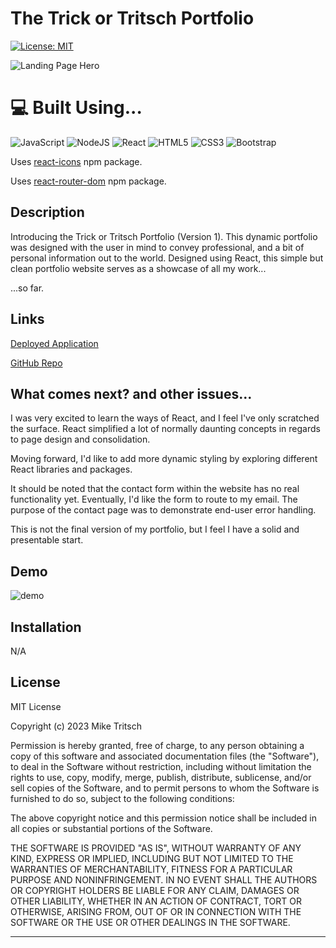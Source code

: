 # The Trick or Tritsch Portfolio

[![License: MIT](https://img.shields.io/badge/License-MIT-yellow.svg)](https://opensource.org/licenses/MIT)

![Landing Page Hero](https://github.com/MikeTritsch/trick-or-tritsch/assets/122573481/52d6a25b-276f-4bd5-88a7-f6ff2dae7fc0)

# 💻 Built Using...
![JavaScript](https://img.shields.io/badge/javascript-%23323330.svg?style=for-the-badge&logo=javascript&logoColor=%23F7DF1E)
![NodeJS](https://img.shields.io/badge/node.js-6DA55F?style=for-the-badge&logo=node.js&logoColor=white)
![React](https://img.shields.io/badge/react-%2320232a.svg?style=for-the-badge&logo=react&logoColor=%2361DAFB)
![HTML5](https://img.shields.io/badge/html5-%23E34F26.svg?style=for-the-badge&logo=html5&logoColor=white) 
![CSS3](https://img.shields.io/badge/css3-%231572B6.svg?style=for-the-badge&logo=css3&logoColor=white) 
![Bootstrap](https://img.shields.io/badge/bootstrap-%238511FA.svg?style=for-the-badge&logo=bootstrap&logoColor=white)

Uses [react-icons](https://www.npmjs.com/package/react-icons) npm package.

Uses [react-router-dom](https://www.npmjs.com/package/react-router-dom) npm package.

## Description

Introducing the Trick or Tritsch Portfolio (Version 1). This dynamic portfolio was designed with the user in mind to convey professional, and a bit of personal information out to the world. Designed using React, this simple but clean portfolio website serves as a showcase of all my work...

...so far.

## Links

[Deployed Application](https://656d0925cf0cf558e349ebeb--trick-or-tritsch-570201.netlify.app/)

[GitHub Repo](https://github.com/MikeTritsch/trick-or-tritsch)

## What comes next? and other issues...

I was very excited to learn the ways of React, and I feel I've only scratched the surface. React simplified a lot of normally daunting concepts in regards to page design and consolidation.

Moving forward, I'd like to add more dynamic styling by exploring different React libraries and packages. 

It should be noted that the contact form within the website has no real functionality yet. Eventually, I'd like the form to route to my email. The purpose of the contact page was to demonstrate end-user error handling.

This is not the final version of my portfolio, but I feel I have a solid and presentable start.

## Demo

![demo](https://github.com/MikeTritsch/trick-or-tritsch/assets/122573481/499c817b-c32c-4c86-a2ef-744447afdb45)


## Installation

N/A

## License

MIT License

Copyright (c) 2023 Mike Tritsch

Permission is hereby granted, free of charge, to any person obtaining a copy
of this software and associated documentation files (the "Software"), to deal
in the Software without restriction, including without limitation the rights
to use, copy, modify, merge, publish, distribute, sublicense, and/or sell
copies of the Software, and to permit persons to whom the Software is
furnished to do so, subject to the following conditions:

The above copyright notice and this permission notice shall be included in all
copies or substantial portions of the Software.

THE SOFTWARE IS PROVIDED "AS IS", WITHOUT WARRANTY OF ANY KIND, EXPRESS OR
IMPLIED, INCLUDING BUT NOT LIMITED TO THE WARRANTIES OF MERCHANTABILITY,
FITNESS FOR A PARTICULAR PURPOSE AND NONINFRINGEMENT. IN NO EVENT SHALL THE
AUTHORS OR COPYRIGHT HOLDERS BE LIABLE FOR ANY CLAIM, DAMAGES OR OTHER
LIABILITY, WHETHER IN AN ACTION OF CONTRACT, TORT OR OTHERWISE, ARISING FROM,
OUT OF OR IN CONNECTION WITH THE SOFTWARE OR THE USE OR OTHER DEALINGS IN THE
SOFTWARE.

---